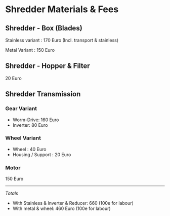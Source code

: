 # Shredder Materials & Fees

## Shredder - Box (Blades)

Stainless variant : 170 Euro (Incl. transport & stainless)

Metal Variant : 150 Euro

## Shredder - Hopper & Filter

20 Euro

## Shredder Transmission 

### Gear Variant
- Worm-Drive:  160 Euro
- Inverter: 80 Euro

### Wheel Variant

- Wheel : 40 Euro
- Housing / Support : 20 Euro

### Motor 

150 Euro

<hr/>

*Totals*

- With Stainless & Inverter & Reducer: 660 (100e for labour)
- With metal & wheel: 460 Euro (100e for labour)


